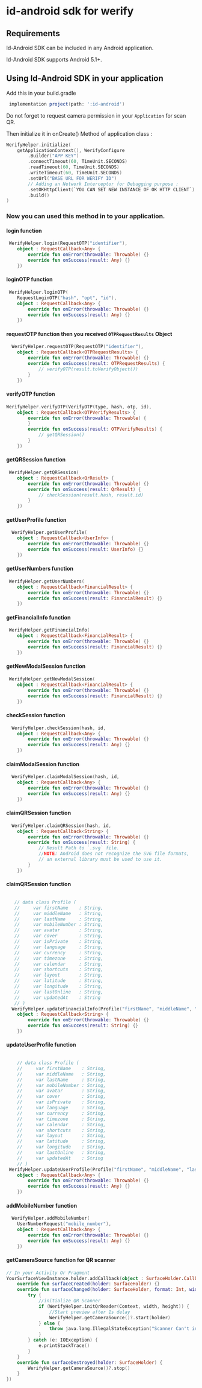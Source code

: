 # id-android sdk for werify

## Requirements

Id-Android SDK can be included in any Android application.

Id-Android SDK supports Android 5.1+.

## Using Id-Android SDK in your application

Add this in your build.gradle

```groovy
 implementation project(path: ':id-android')
```

Do not forget to request camera permission in your `Application` for scan QR.

Then initialize it in onCreate() Method of application class :

```kotlin
WerifyHelper.initialize(
    getApplicationContext(), WerifyConfigure
        .Builder("APP KEY")
        .connectTimeout(60, TimeUnit.SECONDS)
        .readTimeout(60, TimeUnit.SECONDS)
        .writeTimeout(60, TimeUnit.SECONDS)
        .setUrl("BASE URL FOR WERIFY ID")
        // Adding an Network Interceptor for Debugging purpose :
        .setOKHttpClient(`YOU CAN SET NEW INSTANCE OF OK HTTP CLIENT`)
        .build()
)
``` 
### Now you can used this method in to your application.

#### login function

```kotlin
 WerifyHelper.login(RequestOTP("identifier"),
    object : RequestCallback<Any> {
        override fun onError(throwable: Throwable) {}
        override fun onSuccess(result: Any) {}
    })
```

#### loginOTP function

```kotlin
 WerifyHelper.loginOTP(
    RequestLoginOTP("hash", "opt", "id"),
    object : RequestCallback<Any> {
        override fun onError(throwable: Throwable) {}
        override fun onSuccess(result: Any) {}
    })
```

#### requestOTP function then you received `OTPRequestResults` Object

```kotlin
  WerifyHelper.requestOTP(RequestOTP("identifier"),
    object : RequestCallback<OTPRequestResults> {
        override fun onError(throwable: Throwable) {}
        override fun onSuccess(result: OTPRequestResults) {
            // verifyOTP(result.toVerifyObject())
        }
    })
```

#### verifyOTP function

```kotlin
WerifyHelper.verifyOTP(VerifyOTP(type, hash, otp, id),
    object : RequestCallback<OTPVerifyResults> {
        override fun onError(throwable: Throwable) {
        }
        override fun onSuccess(result: OTPVerifyResults) {
            // getQRSession()
        }
    })
```

#### getQRSession function

```kotlin
 WerifyHelper.getQRSession(
    object : RequestCallback<QrResult> {
        override fun onError(throwable: Throwable) {}
        override fun onSuccess(result: QrResult) {
            // checkSession(result.hash, result.id)
        }
    })
```

#### getUserProfile function

```kotlin
  WerifyHelper.getUserProfile(
    object : RequestCallback<UserInfo> {
        override fun onError(throwable: Throwable) {}
        override fun onSuccess(result: UserInfo) {}
    })
```

#### getUserNumbers function

```kotlin
 WerifyHelper.getUserNumbers(
    object : RequestCallback<FinancialResult> {
        override fun onError(throwable: Throwable) {}
        override fun onSuccess(result: FinancialResult) {}
    })
```

#### getFinancialInfo function

```kotlin
 WerifyHelper.getFinancialInfo(
    object : RequestCallback<FinancialResult> {
        override fun onError(throwable: Throwable) {}
        override fun onSuccess(result: FinancialResult) {}
    })
```

#### getNewModalSession function

```kotlin
 WerifyHelper.getNewModalSession(
    object : RequestCallback<FinancialResult> {
        override fun onError(throwable: Throwable) {}
        override fun onSuccess(result: FinancialResult) {}
    })
```

#### checkSession function

```kotlin
  WerifyHelper.checkSession(hash, id,
    object : RequestCallback<Any> {
        override fun onError(throwable: Throwable) {}
        override fun onSuccess(result: Any) {}
    })
```

#### claimModalSession function

```kotlin
  WerifyHelper.claimModalSession(hash, id,
    object : RequestCallback<Any> {
        override fun onError(throwable: Throwable) {}
        override fun onSuccess(result: Any) {}
    })
```

#### claimQRSession function

```kotlin
  WerifyHelper.claimQRSession(hash, id,
    object : RequestCallback<String> {
        override fun onError(throwable: Throwable) {}
        override fun onSuccess(result: String) {
            // Result Path to `.svg` file.
            //NOTE: Android does not recognize the SVG file formats, 
            // an external library must be used to use it.
        }
    })
```

#### claimQRSession function

```kotlin

   // data class Profile (
   //     var firstName    : String,
   //     var middleName   : String,
   //     var lastName     : String,
   //     var mobileNumber : String,
   //     var avatar       : String,
   //     var cover        : String,
   //     var isPrivate    : String,
   //     var language     : String,
   //     var currency     : String,
   //     var timezone     : String,
   //     var calendar     : String,
   //     var shortcuts    : String,
   //     var layout       : String,
   //     var latitude     : String,
   //     var longitude    : String,
   //     var lastOnline   : String,
   //     var updatedAt    : String
   // )
  WerifyHelper.updateFinancialInfo(Profile("firstName", "middleName", "lastName"),
    object : RequestCallback<String> {
        override fun onError(throwable: Throwable) {}
        override fun onSuccess(result: String) {}
    })
```

#### updateUserProfile function

```kotlin

    // data class Profile (
    //     var firstName    : String,
    //     var middleName   : String,
    //     var lastName     : String,
    //     var mobileNumber : String,
    //     var avatar       : String,
    //     var cover        : String,
    //     var isPrivate    : String,
    //     var language     : String,
    //     var currency     : String,
    //     var timezone     : String,
    //     var calendar     : String,
    //     var shortcuts    : String,
    //     var layout       : String,
    //     var latitude     : String,
    //     var longitude    : String,
    //     var lastOnline   : String,
    //     var updatedAt    : String
    // )
 WerifyHelper.updateUserProfile(Profile("firstName", "middleName", "lastName"),
    object : RequestCallback<Any> {
        override fun onError(throwable: Throwable) {}
        override fun onSuccess(result: Any) {}
    })
```

#### addMobileNumber function

```kotlin
  WerifyHelper.addMobileNumber(
    UserNumberRequest("mobile_number"),
    object : RequestCallback<Any> {
        override fun onError(throwable: Throwable) {}
        override fun onSuccess(result: Any) {}
    })
```

#### getCameraSource function for QR scanner

```kotlin
// In your Activity Or Fragment
YourSurfaceViewInstance.holder.addCallback(object : SurfaceHolder.Callback {
    override fun surfaceCreated(holder: SurfaceHolder) {}
    override fun surfaceChanged(holder: SurfaceHolder, format: Int, width: Int, height: Int) {
        try {
            //initialize QR Scanner  
            if (WerifyHelper.initQrReader(Context, width, height)) {
                //Start preview after 1s delay
                WerifyHelper.getCameraSource()?.start(holder)
            } else {
                throw java.lang.IllegalStateException("Scanner Can't init ...")
            }
        } catch (e: IOException) {
            e.printStackTrace()
        }
    }
    override fun surfaceDestroyed(holder: SurfaceHolder) {
        WerifyHelper.getCameraSource()?.stop()
    }
})
```
